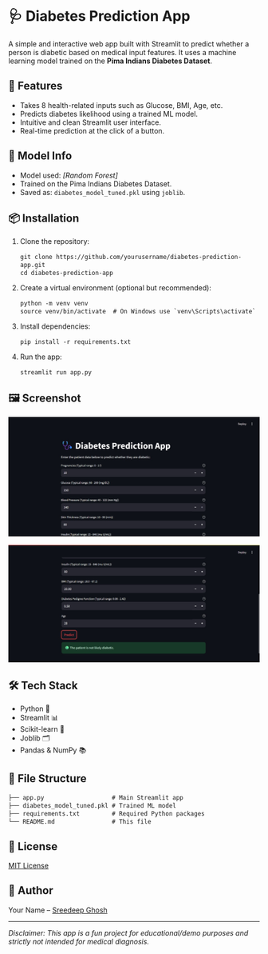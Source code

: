 <h1>🩺 Diabetes Prediction App</h1>

<p>A simple and interactive web app built with Streamlit to predict whether a person is diabetic based on medical input features. It uses a machine learning model trained on the <strong>Pima Indians Diabetes Dataset</strong>.</p>

<h2>🚀 Features</h2>
<ul>
  <li>Takes 8 health-related inputs such as Glucose, BMI, Age, etc.</li>
  <li>Predicts diabetes likelihood using a trained ML model.</li>
  <li>Intuitive and clean Streamlit user interface.</li>
  <li>Real-time prediction at the click of a button.</li>
</ul>

<h2>🧠 Model Info</h2>
<ul>
  <li>Model used: <em>[Random Forest]</em></li>
  <li>Trained on the Pima Indians Diabetes Dataset.</li>
  <li>Saved as: <code>diabetes_model_tuned.pkl</code> using <code>joblib</code>.</li>
</ul>

<h2>📦 Installation</h2>
<ol>
  <li>Clone the repository:
    <pre><code>git clone https://github.com/yourusername/diabetes-prediction-app.git
cd diabetes-prediction-app</code></pre>
  </li>
  <li>Create a virtual environment (optional but recommended):
    <pre><code>python -m venv venv
source venv/bin/activate  # On Windows use `venv\Scripts\activate`</code></pre>
  </li>
  <li>Install dependencies:
    <pre><code>pip install -r requirements.txt</code></pre>
  </li>
  <li>Run the app:
    <pre><code>streamlit run app.py</code></pre>
  </li>
</ol>

<h2>🖼️ Screenshot</h2>
<p><img src="Screenshot.jpg" alt="App Screenshots"></p>
<p><img src="Screenshot2.jpg" alt="App Screenshots"></p>

<h2>🛠️ Tech Stack</h2>
<ul>
  <li>Python 🐍</li>
  <li>Streamlit 📊</li>
  <li>Scikit-learn 🤖</li>
  <li>Joblib 🗂️</li>
  <li>Pandas &amp; NumPy 📚</li>
</ul>

<h2>📁 File Structure</h2>
<pre><code>├── app.py                   # Main Streamlit app
├── diabetes_model_tuned.pkl # Trained ML model
├── requirements.txt         # Required Python packages
└── README.md                # This file
</code></pre>

<h2>📄 License</h2>
<p><a href="LICENSE">MIT License</a></p>

<h2>👤 Author</h2>
<p>Your Name – <a href="https://github.com/SreedeepGhosh">Sreedeep Ghosh</a></p>

<hr>
<p><em>Disclaimer: This app is a fun project for educational/demo purposes and strictly not intended for medical diagnosis.</em></p>
